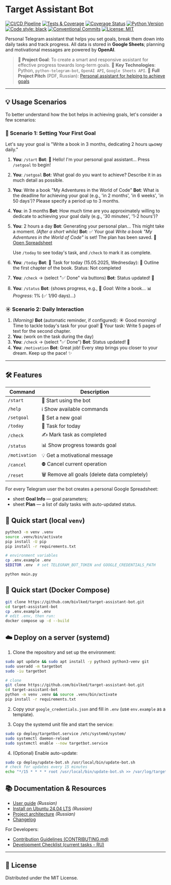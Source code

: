 # Target Assistant Bot

[![CI/CD Pipeline](https://github.com/bivlked/target-assistant-bot/actions/workflows/ci.yml/badge.svg)](https://github.com/bivlked/target-assistant-bot/actions/workflows/ci.yml)
[![Tests & Coverage](https://github.com/bivlked/target-assistant-bot/actions/workflows/tests.yml/badge.svg)](https://github.com/bivlked/target-assistant-bot/actions/workflows/tests.yml)
[![Coverage Status](https://codecov.io/gh/bivlked/target-assistant-bot/branch/main/graph/badge.svg)](https://codecov.io/gh/bivlked/target-assistant-bot)
[![Python Version](https://img.shields.io/badge/python-3.10%2B-blue.svg)](https://www.python.org/downloads/)
[![Code style: black](https://img.shields.io/badge/code%20style-black-000000.svg)](https://github.com/psf/black)
[![Conventional Commits](https://img.shields.io/badge/Conventional%20Commits-1.0.0-%23FE5196?logo=conventionalcommits&logoColor=white)](https://conventionalcommits.org)
[![License: MIT](https://img.shields.io/badge/license-MIT-green.svg)](https://opensource.org/licenses/MIT)

Personal Telegram assistant that helps you set goals, break them down into daily tasks and track progress. All data is stored in **Google Sheets**; planning and motivational messages are powered by **OpenAI**.

> 🚀 **Project Goal**: To create a smart and responsive assistant for effective progress towards long-term goals.
> 🎯 **Key Technologies**: Python, `python-telegram-bot`, `OpenAI API`, `Google Sheets API`.
> 📄 **Full Project Pitch** (PDF, Russian): [Personal assistant for helping to achieve goals](Персональный%20ассистент%20для%20помощи%20в%20достижении%20поставленных%20целей.pdf)

---

## 💡 Usage Scenarios

To better understand how the bot helps in achieving goals, let's consider a few scenarios:

### 🌟 Scenario 1: Setting Your First Goal

Let's say your goal is "Write a book in 3 months, dedicating 2 hours цьому daily."

1.  **You**: `/start`
    **Bot**: 🤖 Hello! I'm your personal goal assistant... Press `/setgoal` to begin!
2.  **You**: `/setgoal`
    **Bot**: What goal do you want to achieve? Describe it in as much detail as possible.
3.  **You**: Write a book "My Adventures in the World of Code"
    **Bot**: What is the deadline for achieving your goal (e.g., 'in 2 months', 'in 6 weeks', 'in 50 days')? Please specify a period up to 3 months.
4.  **You**: in 3 months
    **Bot**: How much time are you approximately willing to dedicate to achieving your goal daily (e.g., '30 minutes', '1-2 hours')?
5.  **You**: 2 hours a day
    **Bot**: Generating your personal plan... This might take a moment.
    *(After a short while)*
    **Bot**: ✅ Your goal *Write a book "My Adventures in the World of Code"* is set! The plan has been saved.
    📄 [Open Spreadsheet](https://docs.google.com/spreadsheets/d/YOUR_SPREADSHEET_LINK)

    Use `/today` to see today's task, and `/check` to mark it as complete.
6.  **You**: `/today`
    **Bot**: 📅 Task for today (15.05.2025, Wednesday):
    📝 Outline the first chapter of the book.
    Status: Not completed
7.  **You**: `/check` -> (select "✅ Done" via buttons)
    **Bot**: Status updated! 💪
8.  **You**: `/status`
    **Bot**: (shows progress, e.g., 🎯 *Goal*: Write a book... 📊 *Progress*: 1% (✅ 1/90 days)...)

### ☀️ Scenario 2: Daily Interaction

1.  *(Morning)* **Bot** (automatic reminder, if configured):
    ☀️ Good morning! Time to tackle today's task for your goal!
    📝 Your task: Write 5 pages of text for the second chapter.
2.  **You**: (work on the task during the day)
3.  **You**: `/check` -> (select "✅ Done")
    **Bot**: Status updated! 💪
4.  **You**: `/motivation`
    **Bot**: Great job! Every step brings you closer to your dream. Keep up the pace! ✨

---

## 🛠️ Features

| Command | Description |
|---------|-------------|
| `/start` | 🚀 Start using the bot |
| `/help`  | ℹ️ Show available commands |
| `/setgoal` | 🎯 Set a new goal |
| `/today` | 📅 Task for today |
| `/check` | ✍️ Mark task as completed |
| `/status` | 📊 Show progress towards goal |
| `/motivation` | 💡 Get a motivational message |
| `/cancel` | ⛔ Cancel current operation |
| `/reset` | 🗑️ Remove all goals (delete data completely) |

For every Telegram user the bot creates a personal Google Spreadsheet:
* sheet **Goal Info** — goal parameters;
* sheet **Plan** — a list of daily tasks with auto-updated status.

## 🚀 Quick start (local `venv`)

```bash
python3 -m venv .venv
source .venv/bin/activate
pip install -U pip
pip install -r requirements.txt

# environment variables
cp .env.example .env
$EDITOR .env  # set TELEGRAM_BOT_TOKEN and GOOGLE_CREDENTIALS_PATH

python main.py
```

## 🐳 Quick start (Docker Compose)

```bash
git clone https://github.com/bivlked/target-assistant-bot.git
cd target-assistant-bot
cp .env.example .env
# edit .env, then run:
docker compose up -d --build
```

## ☁️ Deploy on a server (systemd)

1. Clone the repository and set up the environment:

```bash
sudo apt update && sudo apt install -y python3 python3-venv git
sudo useradd -m targetbot
sudo -iu targetbot

# clone
git clone https://github.com/bivlked/target-assistant-bot.git
cd target-assistant-bot
python -m venv .venv && source .venv/bin/activate
pip install -r requirements.txt
```

2. Copy your `google_credentials.json` and fill in `.env` (use `env.example` as a template).

3. Copy the systemd unit file and start the service:

```bash
sudo cp deploy/targetbot.service /etc/systemd/system/
sudo systemctl daemon-reload
sudo systemctl enable --now targetbot.service
```

4. (Optional) Enable auto-update:

```bash
sudo cp deploy/update-bot.sh /usr/local/bin/update-bot.sh
# check for updates every 15 minutes
echo "*/15 * * * * root /usr/local/bin/update-bot.sh >> /var/log/targetbot_update.log 2>&1" | sudo tee /etc/cron.d/targetbot-update
```

## 📚 Documentation & Resources

* [User guide](docs/user_guide.md) *(Russian)*
* [Install on Ubuntu 24.04 LTS](docs/install_ubuntu.md) *(Russian)*
* [Project architecture](docs/architecture.md) *(Russian)*
* [Changelog](CHANGELOG.md)

For Developers:
* [Contribution Guidelines (CONTRIBUTING.md)](CONTRIBUTING.md)
* [Development Checklist (current tasks - RU)](Чек-лист%20разработки%20(отмечать%20выполненное).md)

---

## 📜 License

Distributed under the MIT License. 